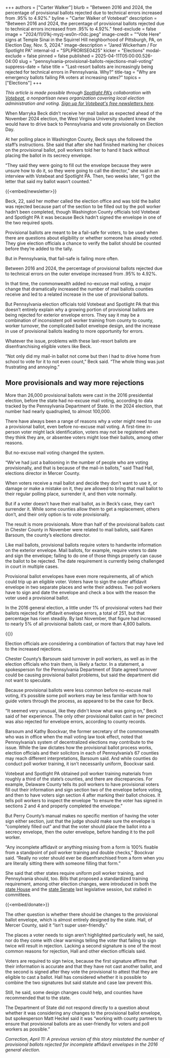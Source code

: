 +++
authors = ["Carter Walker"]
blurb = "Between 2016 and 2024, the percentage of provisional ballots rejected due to technical errors increased from .95% to 4.92%."
byline = "Carter Walker of Votebeat"
description = "Between 2016 and 2024, the percentage of provisional ballots rejected due to technical errors increased from .95% to 4.92%."
feed-exclude = false
image = "2024/11/01kj-myzj-ws0n-r0dc.jpeg"
image-credit = "“Vote Here” signs at Temple Sinai in the Squirrel Hill neighborhood of Pittsburgh, PA, on Election Day, Nov. 5, 2024."
image-description = "Jared Wickerham / For Spotlight PA"
internal-id = "SPLPRORISE0425"
kicker = "Elections"
modal-exclude = false
pinned = false
published = 2025-04-11T05:00:00.526-04:00
slug = "pennsylvania-provisional-ballots-rejections-mail-voting"
suppress-date = false
title = "Last-resort ballots are increasingly being rejected for technical errors in Pennsylvania. Why?"
title-tag = "Why are emergency ballots failing PA voters at increasing rates?"
topics = ["Elections"]
+++

<em>This article is made possible through </em><a href="https://www.spotlightpa.org/"><em>Spotlight PA’s</em></a><em> collaboration with </em><a href="https://www.votebeat.org/"><em>Votebeat</em></a><em>, a nonpartisan news organization covering local election administration and voting. </em><a href="https://www.votebeat.org/newsletters/"><em>Sign up for Votebeat&#39;s free newsletters here</em></a><em>.</em>

When Marryka Beck didn’t receive her mail ballot as expected ahead of the November 2024 election, the West Virginia University student knew she would have to drive back to Pennsylvania and vote provisionally on Election Day.

At her polling place in Washington County, Beck says she followed the staff’s instructions. She said that after she had finished marking her choices on the provisional ballot, poll workers told her to hand it back without placing the ballot in its secrecy envelope.

“They said they were going to fill out the envelope because they were unsure how to do it, so they were going to call the director,” she said in an interview with Votebeat and Spotlight PA. Then, two weeks later, “I got the letter that said my ballot wasn’t counted.”

{{<embed/newsletter>}}

Beck, 22, said her mother called the election office and was told the ballot was rejected because part of the section to be filled out by the poll worker hadn’t been completed, though Washington County officials told Votebeat and Spotlight PA it was because Beck hadn’t signed the envelope in one of the two required spots.

Provisional ballots are meant to be a fail-safe for voters, to be used when there are questions about eligibility or whether someone has already voted. They give election officials a chance to verify the ballot should be counted before they’re added to the tally.

But in Pennsylvania, that fail-safe is failing more often.

Between 2016 and 2024, the percentage of provisional ballots rejected due to technical errors on the outer envelope increased from .95% to 4.92%.

In that time, the commonwealth added no-excuse mail voting, a major change that dramatically increased the number of mail ballots counties receive and led to a related increase in the use of provisional ballots.

But Pennsylvania election officials told Votebeat and Spotlight PA that this doesn’t entirely explain why a growing portion of provisional ballots are being rejected for exterior envelope errors. They say it may be a combination of inconsistent poll worker training from county to county, worker turnover, the complicated ballot envelope design, and the increase in use of provisional ballots leading to more opportunity for errors.

Whatever the issue, problems with these last-resort ballots are disenfranchising eligible voters like Beck.

“Not only did my mail-in ballot not come but then I had to drive home from school to vote for it to not even count,” Beck said. “The whole thing was just frustrating and annoying.”

## More provisionals and way more rejections

More than 26,000 provisional ballots were cast in the 2016 presidential election, before the state had no-excuse mail voting, according to data tracked by the Pennsylvania Department of State. In the 2024 election, that number had nearly quadrupled, to almost 100,000.

There have always been a range of reasons why a voter might need to use a provisional ballot, even before no-excuse mail voting. A first-time in-person voter might lack identification, voters may not be registered when they think they are, or absentee voters might lose their ballots, among other reasons.

But no-excuse mail voting changed the system.

“We&#39;ve had just a ballooning in the number of people who are voting provisionally, and that is because of the mail-in ballots,” said Thad Hall, elections director in Mercer County.

When voters receive a mail ballot and decide they don’t want to use it, or damage or make a mistake on it, they are allowed to bring that mail ballot to their regular polling place, surrender it, and then vote normally.

But if a voter doesn’t have their mail ballot, as in Beck’s case, they can’t surrender it. While some counties allow them to get a replacement, others don’t, and their only option is to vote provisionally.

The result is more provisionals. More than half of the provisional ballots cast in Chester County in November were related to mail ballots, said Karen Barsoum, the county’s elections director.

Like mail ballots, provisional ballots require voters to handwrite information on the exterior envelope. Mail ballots, for example, require voters to date and sign the envelope; failing to do one of those things properly can cause the ballot to be rejected. The date requirement is currently being challenged in court in multiple cases.

Provisional ballot envelopes have even more requirements, all of which could trip up an eligible voter. Voters have to sign the outer affidavit envelope in two separate places and write their address. Two poll workers have to sign and date the envelope and check a box with the reason the voter used a provisional ballot.

In the 2016 general election, a little under 1% of provisional voters had their ballots rejected for affidavit envelope errors, a total of 251, but that percentage has risen steadily. By last November, that figure had increased to nearly 5% of all provisional ballots cast, or more than 4,800 ballots.

{{<flourish src="visualisation/22587068" >}}

Election officials are considering a combination of factors that may have led to the increased rejections.

Chester County’s Barsoum said turnover in poll workers, as well as in the election officials who train them, is likely a factor. In a statement, a spokesperson for the Pennsylvania Department of State agreed turnover could be causing provisional ballot problems, but said the department did not want to speculate.

Because provisional ballots were less common before no-excuse mail voting, it’s possible some poll workers may be less familiar with how to guide voters through the process, as appeared to be the case for Beck.

“It seemed very unusual, like they didn&#39;t know what was going on,” Beck said of her experience. The only other provisional ballot cast in her precinct was also rejected for envelope errors, according to county records.

Barsoum and Kathy Boockvar, the former secretary of the commonwealth who was in office when the mail voting law took effect, noted that Pennsylvania’s system of decentralized elections may contribute to the issue. While the law dictates how the provisional ballot process works, election officials and their solicitors in each of Pennsylvania’s 67 counties may reach different interpretations, Barsoum said. And while counties do conduct poll worker training, it isn’t necessarily uniform, Boockvar said.

Votebeat and Spotlight PA obtained poll worker training materials from roughly a third of the state’s counties, and there are discrepancies. For example, Delaware County tells its poll workers to have provisional voters fill out their information and sign section two of the envelope before voting, and then to have voters sign section 4 after marking their ballot choices. It tells poll workers to inspect the envelope “to ensure the voter has signed in sections 2 and 4 and properly completed the envelope.”

But Perry County’s manual makes no specific mention of having the voter sign either section, just that the judge should make sure the envelope is “completely filled out” and that the voter should place the ballot into a secrecy envelope, then the outer envelope, before handing it to the poll worker.

“Any incomplete affidavit or anything missing from a form is 100% fixable from a standpoint of poll worker training and double checks,” Boockvar said. “Really no voter should ever be disenfranchised from a form when you are literally sitting there with someone filling that form.”

She said that other states require uniform poll worker training, and Pennsylvania should, too. Bills that proposed a standardized training requirement, among other election changes, were introduced in both the <a href="https://www.palegis.us/legislation/bills/2023/hb1420">state House</a> and the <a href="https://www.palegis.us/legislation/bills/2023/sb603">state Senate</a> last legislative session, but stalled in committees.

{{<embed/donate>}}

The other question is whether there should be changes to the provisional ballot envelope, which is almost entirely designed by the state. Hall, of Mercer County, said it “isn&#39;t super user-friendly.”

The places a voter needs to sign aren’t highlighted particularly well, he said, nor do they come with clear warnings telling the voter that failing to sign twice will result in rejection. Lacking a second signature is one of the most common reasons for rejection, Hall and other election officials said.

Voters are required to sign twice, because the first signature affirms that their information is accurate and that they have not cast another ballot, and the second is signed after they vote the provisional to attest that they are eligible to cast a ballot. Hall has considered whether it is possible to combine the two signatures but said statute and case law prevent this.

Still, he said, some design changes could help, and counties have recommended that to the state.

The Department of State did not respond directly to a question about whether it was considering any changes to the provisional ballot envelope, but spokesperson Matt Heckel said it was “working with county partners to ensure that provisional ballots are as user-friendly for voters and poll workers as possible.”

<em>Correction, April 11: A previous version of this story misstated the number of provisional ballots rejected for incomplete </em>affidavit<em> envelopes in the 2016 general election.</em>

